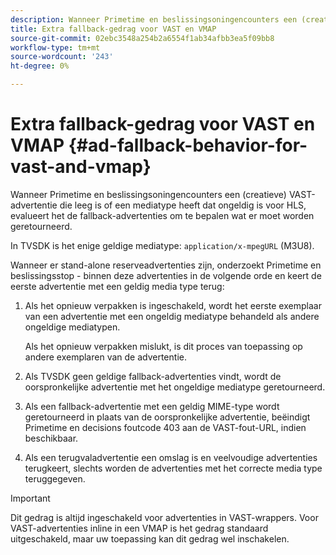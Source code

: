 ```yaml
---
description: Wanneer Primetime en beslissingsoningencounters een (creatieve) VAST-advertentie die leeg is of een mediatype heeft dat ongeldig is voor HLS, evalueert het de fallback-advertenties om te bepalen wat er moet worden geretourneerd.
title: Extra fallback-gedrag voor VAST en VMAP
source-git-commit: 02ebc3548a254b2a6554f1ab34afbb3ea5f09bb8
workflow-type: tm+mt
source-wordcount: '243'
ht-degree: 0%

---
```


# Extra fallback-gedrag voor VAST en VMAP {#ad-fallback-behavior-for-vast-and-vmap}

Wanneer Primetime en beslissingsoningencounters een (creatieve) VAST-advertentie die leeg is of een mediatype heeft dat ongeldig is voor HLS, evalueert het de fallback-advertenties om te bepalen wat er moet worden geretourneerd.

<!--<a id="section_9F60AF00CE9645848EAAF8C06A9E426B"></a>-->

In TVSDK is het enige geldige mediatype: `application/x-mpegURL` (M3U8).

Wanneer er stand-alone reserveadvertenties zijn, onderzoekt Primetime en beslissingsstop - binnen deze advertenties in de volgende orde en keert de eerste advertentie met een geldig media type terug:

1. Als het opnieuw verpakken is ingeschakeld, wordt het eerste exemplaar van een advertentie met een ongeldig mediatype behandeld als andere ongeldige mediatypen.

   Als het opnieuw verpakken mislukt, is dit proces van toepassing op andere exemplaren van de advertentie.
1. Als TVSDK geen geldige fallback-advertenties vindt, wordt de oorspronkelijke advertentie met het ongeldige mediatype geretourneerd.
1. Als een fallback-advertentie met een geldig MIME-type wordt geretourneerd in plaats van de oorspronkelijke advertentie, beëindigt Primetime en decisions foutcode 403 aan de VAST-fout-URL, indien beschikbaar.
1. Als een terugvaladvertentie een omslag is en veelvoudige advertenties terugkeert, slechts worden de advertenties met het correcte media type teruggegeven.

>[!IMPORTANT]
>
>Dit gedrag is altijd ingeschakeld voor advertenties in VAST-wrappers. Voor VAST-advertenties inline in een VMAP is het gedrag standaard uitgeschakeld, maar uw toepassing kan dit gedrag wel inschakelen.
